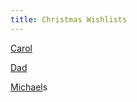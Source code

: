 ```yaml
---
title: Christmas Wishlists
---
```


[Carol](wishlists/carol.md)

[Dad](wishlists/dad.md)

[Michael](wishlists/michael.md)s